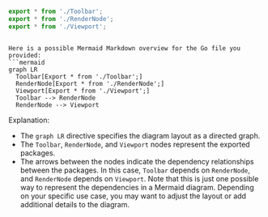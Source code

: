 ```ts

export * from './Toolbar';
export * from './RenderNode';
export * from './Viewport';


```

```mermaid

Here is a possible Mermaid Markdown overview for the Go file you provided:
```mermaid
graph LR
  Toolbar[Export * from './Toolbar';]
  RenderNode[Export * from './RenderNode';]
  Viewport[Export * from './Viewport';]
  Toolbar --> RenderNode
  RenderNode --> Viewport
```
Explanation:

* The `graph LR` directive specifies the diagram layout as a directed graph.
* The `Toolbar`, `RenderNode`, and `Viewport` nodes represent the exported packages.
* The arrows between the nodes indicate the dependency relationships between the packages. In this case, `Toolbar` depends on `RenderNode`, and `RenderNode` depends on `Viewport`.
Note that this is just one possible way to represent the dependencies in a Mermaid diagram. Depending on your specific use case, you may want to adjust the layout or add additional details to the diagram.

```
